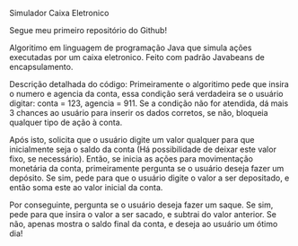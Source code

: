  Simulador Caixa Eletronico
 
 Segue meu primeiro repositório do Github!

 Algoritimo em linguagem de programação Java que simula ações executadas por um caixa eletronico. Feito com padrão Javabeans de encapsulamento.


 Descrição detalhada do código:
 Primeiramente o algoritimo pede que insira o numero e agencia da conta, essa condição será verdadeira se o usuário digitar: conta = 123, agencia = 911. Se a condição não for atendida, dá mais 3 chances ao usuário para inserir os dados corretos, se não, bloqueia qualquer tipo de ação à conta.

 Após isto, solicita que o usuário digite um valor qualquer para que inicialmente seja o saldo da conta (Há possibilidade de deixar este valor fixo, se necessário). Então, se inicia as ações para movimentação monetária da conta, primeiramente pergunta se o usuário deseja fazer um depósito. Se sim, pede para que o usuário digite o valor a ser depositado, e então soma este ao valor inicial da conta.
 
 Por conseguinte, pergunta se o usuário deseja fazer um saque. Se sim, pede para que insira o valor a ser sacado, e subtrai do valor anterior. Se não, apenas mostra o saldo final da conta, e deseja ao usuário um ótimo dia!

